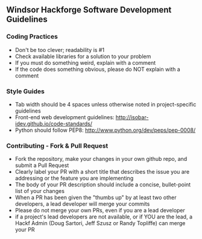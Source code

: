 Windsor Hackforge Software Development Guidelines
-------------------------------------------------

### Coding Practices
- Don't be too clever; readability is #1
- Check available libraries for a solution to your problem
- If you must do something weird, explain with a comment
- If the code does something obvious, please do NOT explain with a comment

### Style Guides
- Tab width should be 4 spaces unless otherwise noted in project-specific guidelines
- Front-end web development guidelines: http://isobar-idev.github.io/code-standards/
- Python should follow PEP8: http://www.python.org/dev/peps/pep-0008/

### Contributing - Fork & Pull Request
- Fork the repository, make your changes in your own github repo, and submit a
  Pull Request
- Clearly label your PR with a short title that describes the issue you are
  addressing or the feature you are implementing
- The body of your PR description should include a concise, bullet-point list of
  your changes
- When a PR has been given the "thumbs up" by at least two other developers, 
  a lead developer will merge your commits
- Please do not merge your own PRs, even if you are a lead developer
- if a project's lead developers are not available, or if YOU are the lead, 
  a Hackf Admin (Doug Sartori, Jeff Szusz or Randy Topliffe) can merge your PR

